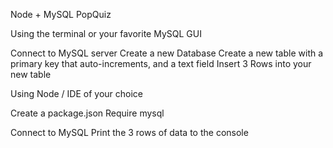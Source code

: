Node + MySQL PopQuiz


Using the terminal or your favorite MySQL GUI


Connect to MySQL server 
Create a new Database
Create a new table with a primary key that auto-increments, and a text field
Insert 3 Rows into your new table



Using Node / IDE of your choice


Create a package.json
Require mysql

Connect to MySQL
Print the 3 rows of data to the console